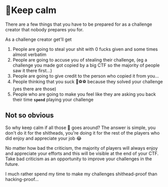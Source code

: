 # 🤬Keep calm

There are a few things that you have to be prepared for as a challenge creator that nobody prepares you for.

As a challenge creator get'll get

1. People are going to steal your shit with 0 fucks given and some times almost verbatim
2. People are going to accuse you of stealing their challenge, (eg a challenge you made got copied by a big CTF so the majority of people saw it there first...)
3. People are going to give credit to the person who copied it from you...
4. People thinking that you suck 🐒⚽⚽ because they solved your challenge (yes there are those)
5. People who are going to make you feel like they are asking you back their time **`spend`** playing your challenge

## Not so obvious

So why keep calm if all those 💩 goes around? The answer is simple, you don't do it for the shitheads, you're doing it for the rest of the players who did enjoy and appreciate your job 😂

No matter how bad the criticism, the majority of players will always enjoy and appreciate your efforts and this will be visible at the end of your CTF. Take bad criticism as an opportunity to improve your challenges in the future.

I much rather spend my time to make my challenges shithead-proof than hacking-proof...
